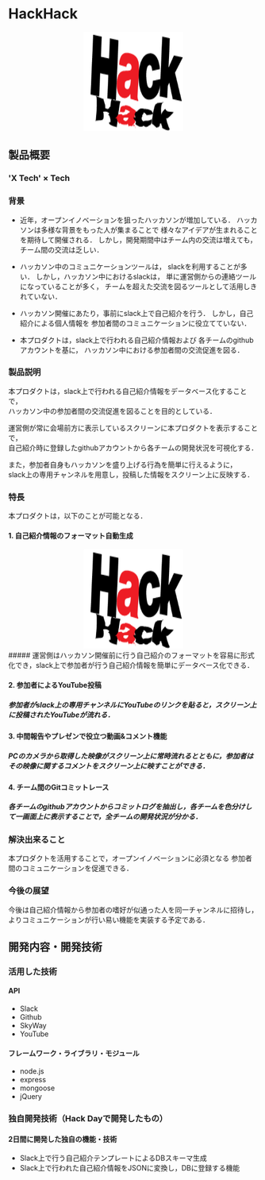 # HackHack
<div align="center">
<img src="https://github.com/jphacks/KB_1701/blob/readme/Server/public/stylesheets/img/img_2.png" alt="https://github.com/jphacks/KB_1701/blob/readme/Server/public/stylesheets/img/img_2" title="hackhack" width="200" height="200">
</div>

## 製品概要
### 'X Tech' × Tech

### 背景
- 近年，オープンイノベーションを狙ったハッカソンが増加している．
  ハッカソンは多様な背景をもった人が集まることで
  様々なアイデアが生まれることを期待して開催される．
  しかし，開発期間中はチーム内の交流は増えても，
  チーム間の交流は乏しい．

- ハッカソン中のコミュニケーションツールは，
  slackを利用することが多い．
  しかし，ハッカソン中におけるslackは，
  単に運営側からの連絡ツールになっていることが多く，
  チームを超えた交流を図るツールとして活用しきれていない．

- ハッカソン開催にあたり，事前にslack上で自己紹介を行う．
  しかし，自己紹介による個人情報を
  参加者間のコミュニケーションに役立てていない．

- 本プロダクトは，slack上で行われる自己紹介情報および
  各チームのgithubアカウントを基に，
  ハッカソン中における参加者間の交流促進を図る．

### 製品説明
本プロダクトは，slack上で行われる自己紹介情報をデータベース化することで，  
ハッカソン中の参加者間の交流促進を図ることを目的としている．

運営側が常に会場前方に表示しているスクリーンに本プロダクトを表示することで，  
自己紹介時に登録したgithubアカウントから各チームの開発状況を可視化する．

また，参加者自身もハッカソンを盛り上げる行為を簡単に行えるように，  
slack上の専用チャンネルを用意し，投稿した情報をスクリーン上に反映する．

### 特長
本プロダクトは，以下のことが可能となる．

#### 1. 自己紹介情報のフォーマット自動生成
<div align="center">
<img src="https://github.com/jphacks/KB_1701/blob/readme/Server/public/stylesheets/img/img_2.png" alt="https://github.com/jphacks/KB_1701/blob/readme/Server/public/stylesheets/img/img_2" title="hackhack" width="200" height="200">
</div>
##### 運営側はハッカソン開催前に行う自己紹介のフォーマットを容易に形式化でき，slack上で参加者が行う自己紹介情報を簡単にデータベース化できる．

#### 2. 参加者によるYouTube投稿
##### 参加者がslack上の専用チャンネルにYouTubeのリンクを貼ると，スクリーン上に投稿されたYouTubeが流れる．

#### 3. 中間報告やプレゼンで役立つ動画&コメント機能
##### PCのカメラから取得した映像がスクリーン上に常時流れるとともに，参加者はその映像に関するコメントをスクリーン上に映すことができる．

#### 4. チーム間のGitコミットレース
##### 各チームのgithubアカウントからコミットログを抽出し，各チームを色分けして一画面上に表示することで，全チームの開発状況が分かる．

### 解決出来ること
本プロダクトを活用することで，オープンイノベーションに必須となる
参加者間のコミュニケーションを促進できる．

### 今後の展望
今後は自己紹介情報から参加者の嗜好が似通った人を同一チャンネルに招待し，よりコミュニケーションが行い易い機能を実装する予定である．


## 開発内容・開発技術
### 活用した技術
#### API
* Slack
* Github
* SkyWay
* YouTube

#### フレームワーク・ライブラリ・モジュール
* node.js
* express
* mongoose
* jQuery

<!--
### 研究内容・事前開発プロダクト（任意）
ご自身やチームの研究内容や、事前に持ち込みをしたプロダクトがある場合は、こちらに実績なども含め記載をして下さい。

* 
* 
-->

### 独自開発技術（Hack Dayで開発したもの）
#### 2日間に開発した独自の機能・技術
- Slack上で行う自己紹介テンプレートによるDBスキーマ生成
- Slack上で行われた自己紹介情報をJSONに変換し，DBに登録する機能
<!--
* 特に力を入れた部分をファイルリンク、またはcommit_idを記載してください（任意）
-->